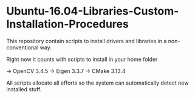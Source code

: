 # Ubuntu-16.04-Libraries-Custom-Installation-Procedures
This repository contain scripts to install drivers and libraries in a non-conventional way.

Right now it counts with scripts to install in your home folder

  -> OpenCV 3.4.5
  -> Eigen 3.3.7
  -> CMake 3.13.4

All scripts allocate all efforts so the system can automatically detect new installed stuff.
